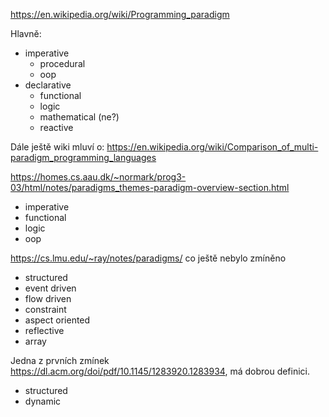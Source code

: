 https://en.wikipedia.org/wiki/Programming_paradigm

Hlavně:
- imperative
	- procedural
	- oop
- declarative
	- functional
	- logic
	- mathematical (ne?)
	- reactive


Dále ještě wiki mluví o:
https://en.wikipedia.org/wiki/Comparison_of_multi-paradigm_programming_languages

https://homes.cs.aau.dk/~normark/prog3-03/html/notes/paradigms_themes-paradigm-overview-section.html
- imperative
- functional
- logic
- oop


https://cs.lmu.edu/~ray/notes/paradigms/
co ještě nebylo zmíněno
- structured
- event driven
- flow driven
- constraint
- aspect oriented
- reflective
- array

Jedna z prvních zmínek https://dl.acm.org/doi/pdf/10.1145/1283920.1283934, má dobrou definici.
- structured
- dynamic
